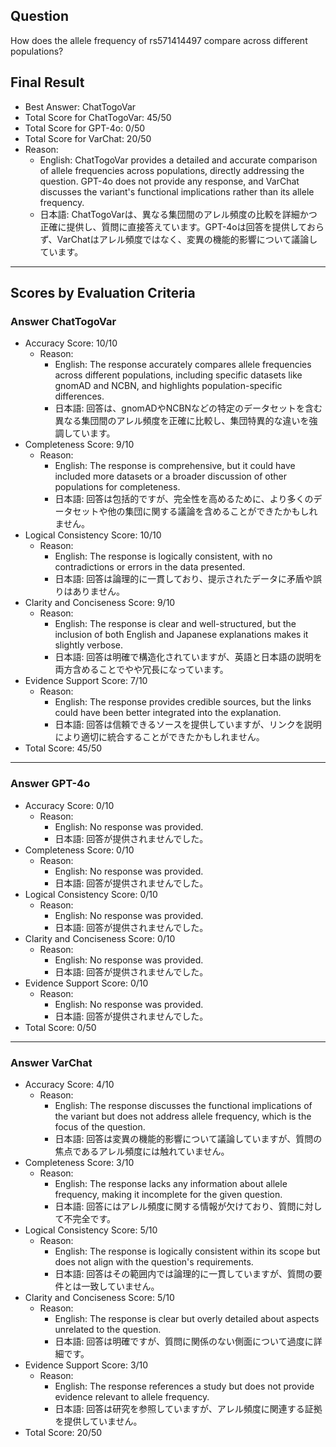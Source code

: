 ## Question

How does the allele frequency of rs571414497 compare across different populations?

## Final Result

- Best Answer: ChatTogoVar
- Total Score for ChatTogoVar: 45/50
- Total Score for GPT-4o: 0/50
- Total Score for VarChat: 20/50
- Reason:
  - English: ChatTogoVar provides a detailed and accurate comparison of allele frequencies across populations, directly addressing the question. GPT-4o does not provide any response, and VarChat discusses the variant's functional implications rather than its allele frequency.
  - 日本語: ChatTogoVarは、異なる集団間のアレル頻度の比較を詳細かつ正確に提供し、質問に直接答えています。GPT-4oは回答を提供しておらず、VarChatはアレル頻度ではなく、変異の機能的影響について議論しています。

---

## Scores by Evaluation Criteria

### Answer ChatTogoVar
- Accuracy Score: 10/10
  - Reason: 
    - English: The response accurately compares allele frequencies across different populations, including specific datasets like gnomAD and NCBN, and highlights population-specific differences.
    - 日本語: 回答は、gnomADやNCBNなどの特定のデータセットを含む異なる集団間のアレル頻度を正確に比較し、集団特異的な違いを強調しています。
- Completeness Score: 9/10
  - Reason: 
    - English: The response is comprehensive, but it could have included more datasets or a broader discussion of other populations for completeness.
    - 日本語: 回答は包括的ですが、完全性を高めるために、より多くのデータセットや他の集団に関する議論を含めることができたかもしれません。
- Logical Consistency Score: 10/10
  - Reason: 
    - English: The response is logically consistent, with no contradictions or errors in the data presented.
    - 日本語: 回答は論理的に一貫しており、提示されたデータに矛盾や誤りはありません。
- Clarity and Conciseness Score: 9/10
  - Reason: 
    - English: The response is clear and well-structured, but the inclusion of both English and Japanese explanations makes it slightly verbose.
    - 日本語: 回答は明確で構造化されていますが、英語と日本語の説明を両方含めることでやや冗長になっています。
- Evidence Support Score: 7/10
  - Reason: 
    - English: The response provides credible sources, but the links could have been better integrated into the explanation.
    - 日本語: 回答は信頼できるソースを提供していますが、リンクを説明により適切に統合することができたかもしれません。
- Total Score: 45/50

---

### Answer GPT-4o
- Accuracy Score: 0/10
  - Reason: 
    - English: No response was provided.
    - 日本語: 回答が提供されませんでした。
- Completeness Score: 0/10
  - Reason: 
    - English: No response was provided.
    - 日本語: 回答が提供されませんでした。
- Logical Consistency Score: 0/10
  - Reason: 
    - English: No response was provided.
    - 日本語: 回答が提供されませんでした。
- Clarity and Conciseness Score: 0/10
  - Reason: 
    - English: No response was provided.
    - 日本語: 回答が提供されませんでした。
- Evidence Support Score: 0/10
  - Reason: 
    - English: No response was provided.
    - 日本語: 回答が提供されませんでした。
- Total Score: 0/50

---

### Answer VarChat
- Accuracy Score: 4/10
  - Reason: 
    - English: The response discusses the functional implications of the variant but does not address allele frequency, which is the focus of the question.
    - 日本語: 回答は変異の機能的影響について議論していますが、質問の焦点であるアレル頻度には触れていません。
- Completeness Score: 3/10
  - Reason: 
    - English: The response lacks any information about allele frequency, making it incomplete for the given question.
    - 日本語: 回答にはアレル頻度に関する情報が欠けており、質問に対して不完全です。
- Logical Consistency Score: 5/10
  - Reason: 
    - English: The response is logically consistent within its scope but does not align with the question's requirements.
    - 日本語: 回答はその範囲内では論理的に一貫していますが、質問の要件とは一致していません。
- Clarity and Conciseness Score: 5/10
  - Reason: 
    - English: The response is clear but overly detailed about aspects unrelated to the question.
    - 日本語: 回答は明確ですが、質問に関係のない側面について過度に詳細です。
- Evidence Support Score: 3/10
  - Reason: 
    - English: The response references a study but does not provide evidence relevant to allele frequency.
    - 日本語: 回答は研究を参照していますが、アレル頻度に関連する証拠を提供していません。
- Total Score: 20/50